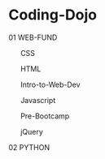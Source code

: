 # Coding-Dojo
01 WEB-FUND

   &nbsp;&nbsp;&nbsp;&nbsp;&nbsp;&nbsp;CSS

   &nbsp;&nbsp;&nbsp;&nbsp;&nbsp;&nbsp;HTML

   &nbsp;&nbsp;&nbsp;&nbsp;&nbsp;&nbsp;Intro-to-Web-Dev

   &nbsp;&nbsp;&nbsp;&nbsp;&nbsp;&nbsp;Javascript

   &nbsp;&nbsp;&nbsp;&nbsp;&nbsp;&nbsp;Pre-Bootcamp

   &nbsp;&nbsp;&nbsp;&nbsp;&nbsp;&nbsp;jQuery


02 PYTHON
